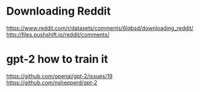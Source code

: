 # Downloading Reddit
https://www.reddit.com/r/datasets/comments/6lqbsd/downloading_reddit/  
http://files.pushshift.io/reddit/comments/  

# gpt-2 how to train it
https://github.com/openai/gpt-2/issues/19  
https://github.com/nshepperd/gpt-2  
